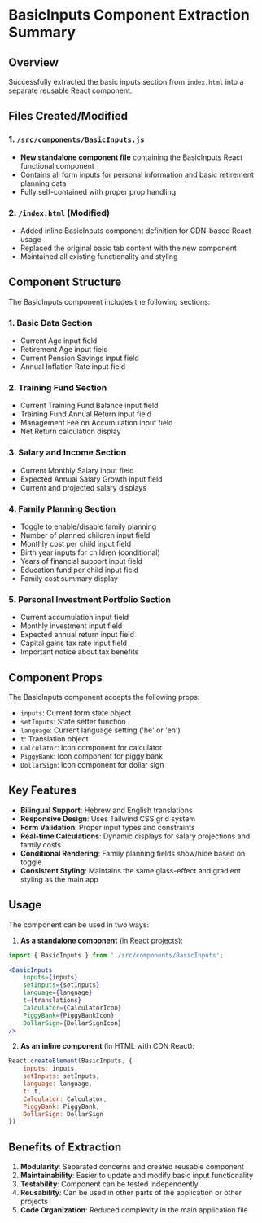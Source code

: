 # BasicInputs Component Extraction Summary

## Overview
Successfully extracted the basic inputs section from `index.html` into a separate reusable React component.

## Files Created/Modified

### 1. `/src/components/BasicInputs.js`
- **New standalone component file** containing the BasicInputs React functional component
- Contains all form inputs for personal information and basic retirement planning data
- Fully self-contained with proper prop handling

### 2. `/index.html` (Modified)
- Added inline BasicInputs component definition for CDN-based React usage
- Replaced the original basic tab content with the new component
- Maintained all existing functionality and styling

## Component Structure

The BasicInputs component includes the following sections:

### 1. Basic Data Section
- Current Age input field
- Retirement Age input field  
- Current Pension Savings input field
- Annual Inflation Rate input field

### 2. Training Fund Section
- Current Training Fund Balance input field
- Training Fund Annual Return input field
- Management Fee on Accumulation input field
- Net Return calculation display

### 3. Salary and Income Section
- Current Monthly Salary input field
- Expected Annual Salary Growth input field
- Current and projected salary displays

### 4. Family Planning Section
- Toggle to enable/disable family planning
- Number of planned children input field
- Monthly cost per child input field
- Birth year inputs for children (conditional)
- Years of financial support input field
- Education fund per child input field
- Family cost summary display

### 5. Personal Investment Portfolio Section
- Current accumulation input field
- Monthly investment input field
- Expected annual return input field
- Capital gains tax rate input field
- Important notice about tax benefits

## Component Props
The BasicInputs component accepts the following props:
- `inputs`: Current form state object
- `setInputs`: State setter function
- `language`: Current language setting ('he' or 'en')
- `t`: Translation object
- `Calculator`: Icon component for calculator
- `PiggyBank`: Icon component for piggy bank
- `DollarSign`: Icon component for dollar sign

## Key Features
- **Bilingual Support**: Hebrew and English translations
- **Responsive Design**: Uses Tailwind CSS grid system
- **Form Validation**: Proper input types and constraints
- **Real-time Calculations**: Dynamic displays for salary projections and family costs
- **Conditional Rendering**: Family planning fields show/hide based on toggle
- **Consistent Styling**: Maintains the same glass-effect and gradient styling as the main app

## Usage
The component can be used in two ways:

1. **As a standalone component** (in React projects):
```jsx
import { BasicInputs } from './src/components/BasicInputs';

<BasicInputs 
    inputs={inputs}
    setInputs={setInputs}
    language={language}
    t={translations}
    Calculator={CalculatorIcon}
    PiggyBank={PiggyBankIcon}
    DollarSign={DollarSignIcon}
/>
```

2. **As an inline component** (in HTML with CDN React):
```javascript
React.createElement(BasicInputs, {
    inputs: inputs,
    setInputs: setInputs,
    language: language,
    t: t,
    Calculator: Calculator,
    PiggyBank: PiggyBank,
    DollarSign: DollarSign
})
```

## Benefits of Extraction
1. **Modularity**: Separated concerns and created reusable component
2. **Maintainability**: Easier to update and modify basic input functionality
3. **Testability**: Component can be tested independently
4. **Reusability**: Can be used in other parts of the application or other projects
5. **Code Organization**: Reduced complexity in the main application file